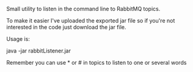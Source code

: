 Small utility to listen in the command line to RabbitMQ topics.

To make it easier I've uploaded the exported jar file so if you're not interested in the code just download the jar file.

Usage is:

java -jar rabbitListener.jar <host> <port> <user> <password> <virtualhost> <exchangeName> <topic>

Remember you can use * or # in topics to listen to one or several words